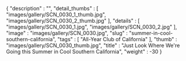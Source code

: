 {
  "description" : "",
  "detail_thumbs" : [
                       "images/gallery/SCN_0030_1_thumb.jpg",
                       "images/gallery/SCN_0030_2_thumb.jpg"
                     ],
  "details" : [
                 "images/gallery/SCN_0030_1.jpg",
                 "images/gallery/SCN_0030_2.jpg"
               ],
  "image" : "images/gallery/SCN_0030.jpg",
  "slug" : "summer-in-cool-southern-california",
  "tags" : [
              "All-Year Club of California"
            ],
  "thumb" : "images/gallery/SCN_0030_thumb.jpg",
  "title" : "Just Look Where We're Going this Summer in Cool Southern California",
  "weight" : -30
}
